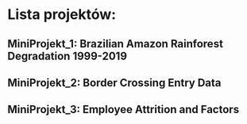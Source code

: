 # Lista projektów:
## MiniProjekt_1: Brazilian Amazon Rainforest Degradation 1999-2019
## MiniProjekt_2: Border Crossing Entry Data
## MiniProjekt_3: Employee Attrition and Factors
